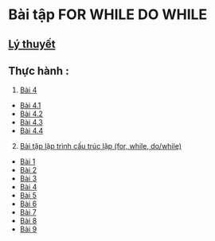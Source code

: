 # Bài tập FOR WHILE DO WHILE

## [Lý thuyết ](https://hoctructuyencntt.github.io/NNLT/Bai04.html)

## Thực hành :

1.  [Bài 4](https://hoctructuyencntt.github.io/NNLT/Bai04.html)
- [Bài 4.1](https://jdoodle.com/a/5CH6)
- [Bài 4.2](https://jdoodle.com/a/5CHd)
- [Bài 4.3]()
- [Bài 4.4](https://jdoodle.com/a/5D8a)

2. [Bài tập lập trình cấu trúc lặp (for, while, do/while)](https://hoctructuyencntt.github.io/NNLT/Baitap.html)
- [Bài 1](https://jdoodle.com/a/5D8a)
- [Bài 2](https://jdoodle.com/a/5D8k)
- [Bài 3](https://jdoodle.com/a/5D8n)
- [Bài 4](https://jdoodle.com/a/5D8L)
- [Bài 5](https://jdoodle.com/a/5D8L)
- [Bài 6](https://jdoodle.com/a/5D8J)
- [Bài 7]()
- [Bài 8]()
- [Bài 9]()
